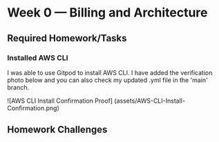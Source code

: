 # Week 0 — Billing and Architecture

## Required Homework/Tasks

### Installed AWS CLI

I was able to use Gitpod to install AWS CLI. I have added the verification photo below and you can also check my updated .yml file in the 'main' branch. 

![AWS CLI Install Confirmation Proof] (assets/AWS-CLI-Install-Confirmation.png)

## Homework Challenges

